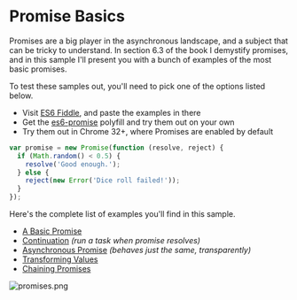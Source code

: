 # Promise Basics

Promises are a big player in the asynchronous landscape, and a subject that can be tricky to understand. In section 6.3 of the book I demystify promises, and in this sample I'll present you with a bunch of examples of the most basic promises.

To test these samples out, you'll need to pick one of the options listed below.

- Visit [ES6 Fiddle][5], and paste the examples in there
- Get the [es6-promise][6] polyfill and try them out on your own
- Try them out in Chrome 32+, where Promises are enabled by default

```js
var promise = new Promise(function (resolve, reject) {
  if (Math.random() < 0.5) {
    resolve('Good enough.');
  } else {
    reject(new Error('Dice roll failed!'));
  }
});
```

Here's the complete list of examples you'll find in this sample.

- [A Basic Promise][1]
- [Continuation][2] _(run a task when promise resolves)_
- [Asynchronous Promise][3] _(behaves just the same, transparently)_
- [Transforming Values][7]
- [Chaining Promises][8]

![promises.png][4]

[1]: https://github.com/bevacqua/buildfirst/tree/master/ch06/08_promise-basics/01_basic.js
[2]: https://github.com/bevacqua/buildfirst/tree/master/ch06/08_promise-basics/02_thenable.js
[3]: https://github.com/bevacqua/buildfirst/tree/master/ch06/08_promise-basics/03_async-promise.js
[4]: https://raw.github.com/bevacqua/buildfirst/master/images/promises.png
[5]: http://www.es6fiddle.net/ "ES6 Fiddle Online"
[6]: https://github.com/jakearchibald/es6-promise "ES6 Promise Polyfill by Jake Archibald"
[7]: https://github.com/bevacqua/buildfirst/tree/master/ch06/08_promise-basics/04_transforming-values.js
[8]: https://github.com/bevacqua/buildfirst/tree/master/ch06/08_promise-basics/05_chaining-promises.js
